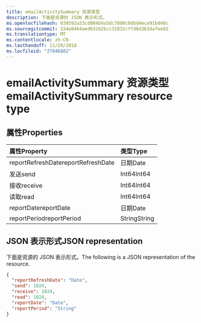 ```yaml
---
title: emailActivitySummary 资源类型
description: 下面是资源的 JSON 表示形式。
ms.openlocfilehash: 039592a33cd004b9a5dc7800c0dbd4ece91bd48c
ms.sourcegitcommit: 334e84b4aed63162bcc31831cffd6d363dafee02
ms.translationtype: MT
ms.contentlocale: zh-CN
ms.lasthandoff: 11/29/2018
ms.locfileid: "27046882"
---
```

# <a name="emailactivitysummary-resource-type"></a><span data-ttu-id="20a57-103">emailActivitySummary 资源类型</span><span class="sxs-lookup"><span data-stu-id="20a57-103">emailActivitySummary resource type</span></span>

## <a name="properties"></a><span data-ttu-id="20a57-104">属性</span><span class="sxs-lookup"><span data-stu-id="20a57-104">Properties</span></span>

| <span data-ttu-id="20a57-105">属性</span><span class="sxs-lookup"><span data-stu-id="20a57-105">Property</span></span>          | <span data-ttu-id="20a57-106">类型</span><span class="sxs-lookup"><span data-stu-id="20a57-106">Type</span></span>   |
| :---------------- | :----- |
| <span data-ttu-id="20a57-107">reportRefreshDate</span><span class="sxs-lookup"><span data-stu-id="20a57-107">reportRefreshDate</span></span> | <span data-ttu-id="20a57-108">日期</span><span class="sxs-lookup"><span data-stu-id="20a57-108">Date</span></span>   |
| <span data-ttu-id="20a57-109">发送</span><span class="sxs-lookup"><span data-stu-id="20a57-109">send</span></span>              | <span data-ttu-id="20a57-110">Int64</span><span class="sxs-lookup"><span data-stu-id="20a57-110">Int64</span></span>  |
| <span data-ttu-id="20a57-111">接收</span><span class="sxs-lookup"><span data-stu-id="20a57-111">receive</span></span>           | <span data-ttu-id="20a57-112">Int64</span><span class="sxs-lookup"><span data-stu-id="20a57-112">Int64</span></span>  |
| <span data-ttu-id="20a57-113">读取</span><span class="sxs-lookup"><span data-stu-id="20a57-113">read</span></span>              | <span data-ttu-id="20a57-114">Int64</span><span class="sxs-lookup"><span data-stu-id="20a57-114">Int64</span></span>  |
| <span data-ttu-id="20a57-115">reportDate</span><span class="sxs-lookup"><span data-stu-id="20a57-115">reportDate</span></span>        | <span data-ttu-id="20a57-116">日期</span><span class="sxs-lookup"><span data-stu-id="20a57-116">Date</span></span>   |
| <span data-ttu-id="20a57-117">reportPeriod</span><span class="sxs-lookup"><span data-stu-id="20a57-117">reportPeriod</span></span>      | <span data-ttu-id="20a57-118">String</span><span class="sxs-lookup"><span data-stu-id="20a57-118">String</span></span> |

## <a name="json-representation"></a><span data-ttu-id="20a57-119">JSON 表示形式</span><span class="sxs-lookup"><span data-stu-id="20a57-119">JSON representation</span></span>

<span data-ttu-id="20a57-120">下面是资源的 JSON 表示形式。</span><span class="sxs-lookup"><span data-stu-id="20a57-120">The following is a JSON representation of the resource.</span></span>

<!-- {
  "blockType": "resource",
  "@odata.type": "microsoft.graph.emailActivitySummary"
} -->

```json
{
  "reportRefreshDate": "Date", 
  "send": 1024, 
  "receive": 1024, 
  "read": 1024, 
  "reportDate": "Date", 
  "reportPeriod": "String"
}
```

